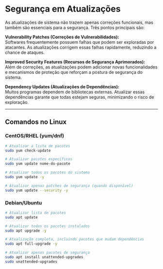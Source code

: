 # Segurança em Atualizações

As atualizações de sistema não trazem apenas correções funcionais, mas também são essenciais para a segurança. Três pontos principais são:

**Vulnerability Patches (Correções de Vulnerabilidades):**  
Softwares frequentemente possuem falhas que podem ser exploradas por atacantes. As atualizações corrigem essas falhas rapidamente, reduzindo a chance de ataques.

**Improved Security Features (Recursos de Segurança Aprimorados):**  
Além de correções, as atualizações podem adicionar novas funcionalidades e mecanismos de proteção que reforçam a postura de segurança do sistema.

**Dependency Updates (Atualizações de Dependências):**  
Muitos programas dependem de bibliotecas externas. Atualizar essas dependências garante que todas estejam seguras, minimizando o risco de exploração.

---

## Comandos no Linux

### CentOS/RHEL (yum/dnf)

```bash
# Atualizar a lista de pacotes
sudo yum check-update

# Atualizar pacotes específicos
sudo yum update nome-do-pacote

# Atualizar todos os pacotes do sistema
sudo yum update -y

# Atualizar apenas patches de segurança (quando disponível)
sudo yum update --security -y
```
### Debian/Ubuntu

```bash
# Atualizar lista de pacotes
sudo apt update

# Atualizar todos os pacotes instalados
sudo apt upgrade -y

# Atualização completa, incluindo pacotes que mudam dependências
sudo apt full-upgrade -y

# Atualizar apenas pacotes de segurança
sudo apt install unattended-upgrades
sudo unattended-upgrades
```
